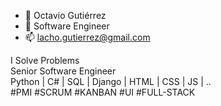 - 👋 Octavio Gutiérrez
- 💞️ Software Engineer
- 📫 lacho.gutierrez@gmail.com

I Solve Problems  
Senior Software Engineer  
Python | C# | SQL | Django | HTML | CSS | JS | ..  
#PMI #SCRUM #KANBAN #UI #FULL-STACK
